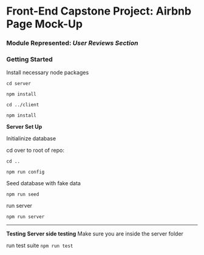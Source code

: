 # Front-End Capstone Project: Airbnb Page Mock-Up

### Module Represented: ***User Reviews Section***

### **Getting Started**

Install necessary node packages

`cd server`

`npm install`

`cd ../client`

`npm install`

**Server Set Up**

Initialinize database

cd over to root of repo:

`cd ..`

`npm run config`

Seed database with fake data

`npm run seed`

run server

`npm run server`

---

**Testing**
**Server side testing**
Make sure you are inside the server folder

run test suite `npm run test`